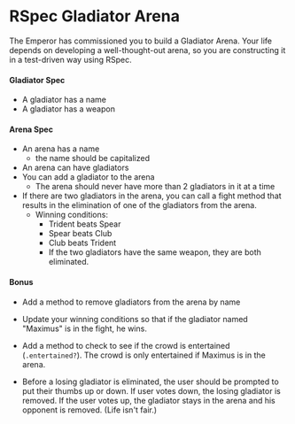 # RSpec Gladiator Arena

The Emperor has commissioned you to build a Gladiator Arena. Your life depends on developing a well-thought-out arena, so you are constructing it in a test-driven way using RSpec.

#### Gladiator Spec

* A gladiator has a name
* A gladiator has a weapon

#### Arena Spec

* An arena has a name
  * the name should be capitalized
* An arena can have gladiators
* You can add a gladiator to the arena
  * The arena should never have more than 2 gladiators in it at a time
* If there are two gladiators in the arena, you can call a fight method that results in the elimination of one of the gladiators from the arena.
  * Winning conditions:
    * Trident beats Spear
    * Spear beats Club
    * Club beats Trident
    * If the two gladiators have the same weapon, they are both eliminated.

#### Bonus

* Add a method to remove gladiators from the arena by name

* Update your winning conditions so that if the gladiator named "Maximus" is in the fight, he wins.

* Add a method to check to see if the crowd is entertained (`.entertained?`). The crowd is only entertained if Maximus is in the arena.

* Before a losing gladiator is eliminated, the user should be prompted to put their thumbs up or down. If user votes down, the losing gladiator is removed. If the user votes up, the gladiator stays in the arena and his opponent is removed. (Life isn't fair.)

